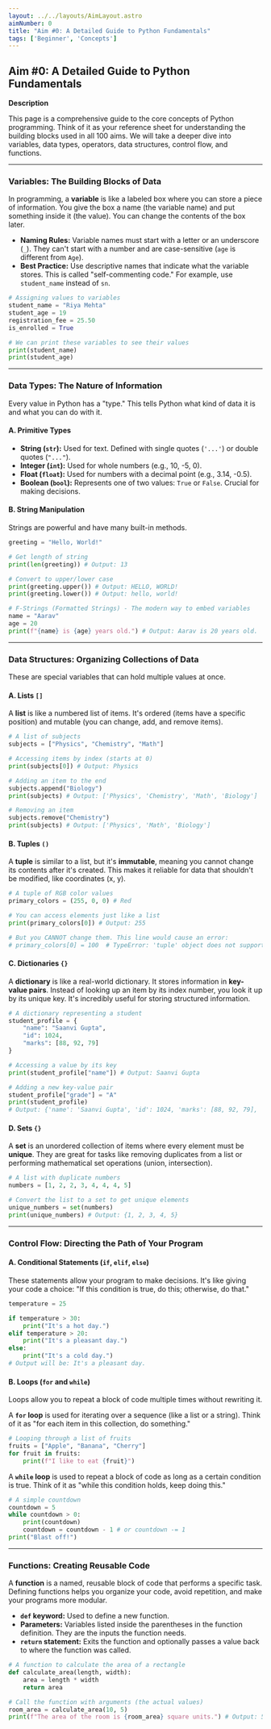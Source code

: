 ```yaml
---
layout: ../../layouts/AimLayout.astro
aimNumber: 0
title: "Aim #0: A Detailed Guide to Python Fundamentals"
tags: ['Beginner', 'Concepts']
---
```


## Aim #0: A Detailed Guide to Python Fundamentals

**Description**

This page is a comprehensive guide to the core concepts of Python programming. Think of it as your reference sheet for understanding the building blocks used in all 100 aims. We will take a deeper dive into variables, data types, operators, data structures, control flow, and functions.

---

### Variables: The Building Blocks of Data

In programming, a **variable** is like a labeled box where you can store a piece of information. You give the box a name (the variable name) and put something inside it (the value). You can change the contents of the box later.

- **Naming Rules:** Variable names must start with a letter or an underscore (`_`). They can't start with a number and are case-sensitive (`age` is different from `Age`).
- **Best Practice:** Use descriptive names that indicate what the variable stores. This is called "self-commenting code." For example, use `student_name` instead of `sn`.

```python
# Assigning values to variables
student_name = "Riya Mehta"
student_age = 19
registration_fee = 25.50
is_enrolled = True

# We can print these variables to see their values
print(student_name)
print(student_age)
```

---

### Data Types: The Nature of Information

Every value in Python has a "type." This tells Python what kind of data it is and what you can do with it.

#### A. Primitive Types
- **String (`str`):** Used for text. Defined with single quotes (`'...'`) or double quotes (`"..."`).
- **Integer (`int`):** Used for whole numbers (e.g., 10, -5, 0).
- **Float (`float`):** Used for numbers with a decimal point (e.g., 3.14, -0.5).
- **Boolean (`bool`):** Represents one of two values: `True` or `False`. Crucial for making decisions.

#### B. String Manipulation

Strings are powerful and have many built-in methods.

```python
greeting = "Hello, World!"

# Get length of string
print(len(greeting)) # Output: 13

# Convert to upper/lower case
print(greeting.upper()) # Output: HELLO, WORLD!
print(greeting.lower()) # Output: hello, world!

# F-Strings (Formatted Strings) - The modern way to embed variables
name = "Aarav"
age = 20
print(f"{name} is {age} years old.") # Output: Aarav is 20 years old.
```

---

### Data Structures: Organizing Collections of Data

These are special variables that can hold multiple values at once.

#### A. Lists `[]`

A **list** is like a numbered list of items. It's ordered (items have a specific position) and mutable (you can change, add, and remove items).

```python
# A list of subjects
subjects = ["Physics", "Chemistry", "Math"]

# Accessing items by index (starts at 0)
print(subjects[0]) # Output: Physics

# Adding an item to the end
subjects.append("Biology")
print(subjects) # Output: ['Physics', 'Chemistry', 'Math', 'Biology']

# Removing an item
subjects.remove("Chemistry")
print(subjects) # Output: ['Physics', 'Math', 'Biology']
```

#### B. Tuples `()`

A **tuple** is similar to a list, but it's **immutable**, meaning you cannot change its contents after it's created. This makes it reliable for data that shouldn't be modified, like coordinates (x, y).

```python
# A tuple of RGB color values
primary_colors = (255, 0, 0) # Red

# You can access elements just like a list
print(primary_colors[0]) # Output: 255

# But you CANNOT change them. This line would cause an error:
# primary_colors[0] = 100  # TypeError: 'tuple' object does not support item assignment
```

#### C. Dictionaries `{}`

A **dictionary** is like a real-world dictionary. It stores information in **key-value pairs**. Instead of looking up an item by its index number, you look it up by its unique key. It's incredibly useful for storing structured information.

```python
# A dictionary representing a student
student_profile = {
    "name": "Saanvi Gupta",
    "id": 1024,
    "marks": [88, 92, 79]
}

# Accessing a value by its key
print(student_profile["name"]) # Output: Saanvi Gupta

# Adding a new key-value pair
student_profile["grade"] = "A"
print(student_profile)
# Output: {'name': 'Saanvi Gupta', 'id': 1024, 'marks': [88, 92, 79], 'grade': 'A'}
```

#### D. Sets `{}`

A **set** is an unordered collection of items where every element must be **unique**. They are great for tasks like removing duplicates from a list or performing mathematical set operations (union, intersection).

```python
# A list with duplicate numbers
numbers = [1, 2, 2, 3, 4, 4, 4, 5]

# Convert the list to a set to get unique elements
unique_numbers = set(numbers)
print(unique_numbers) # Output: {1, 2, 3, 4, 5}
```

---

### Control Flow: Directing the Path of Your Program

#### A. Conditional Statements (`if`, `elif`, `else`)

These statements allow your program to make decisions. It's like giving your code a choice: "If this condition is true, do this; otherwise, do that."

```python
temperature = 25

if temperature > 30:
    print("It's a hot day.")
elif temperature > 20:
    print("It's a pleasant day.")
else:
    print("It's a cold day.")
# Output will be: It's a pleasant day.
```

#### B. Loops (`for` and `while`)

Loops allow you to repeat a block of code multiple times without rewriting it.

A **`for` loop** is used for iterating over a sequence (like a list or a string). Think of it as "for each item in this collection, do something."

```python
# Looping through a list of fruits
fruits = ["Apple", "Banana", "Cherry"]
for fruit in fruits:
    print(f"I like to eat {fruit}")
```

A **`while` loop** is used to repeat a block of code as long as a certain condition is true. Think of it as "while this condition holds, keep doing this."

```python
# A simple countdown
countdown = 5
while countdown > 0:
    print(countdown)
    countdown = countdown - 1 # or countdown -= 1
print("Blast off!")
```

---

### Functions: Creating Reusable Code

A **function** is a named, reusable block of code that performs a specific task. Defining functions helps you organize your code, avoid repetition, and make your programs more modular.

- **`def` keyword:** Used to define a new function.
- **Parameters:** Variables listed inside the parentheses in the function definition. They are the inputs the function needs.
- **`return` statement:** Exits the function and optionally passes a value back to where the function was called.

```python
# A function to calculate the area of a rectangle
def calculate_area(length, width):
    area = length * width
    return area

# Call the function with arguments (the actual values)
room_area = calculate_area(10, 5)
print(f"The area of the room is {room_area} square units.") # Output: 50
```